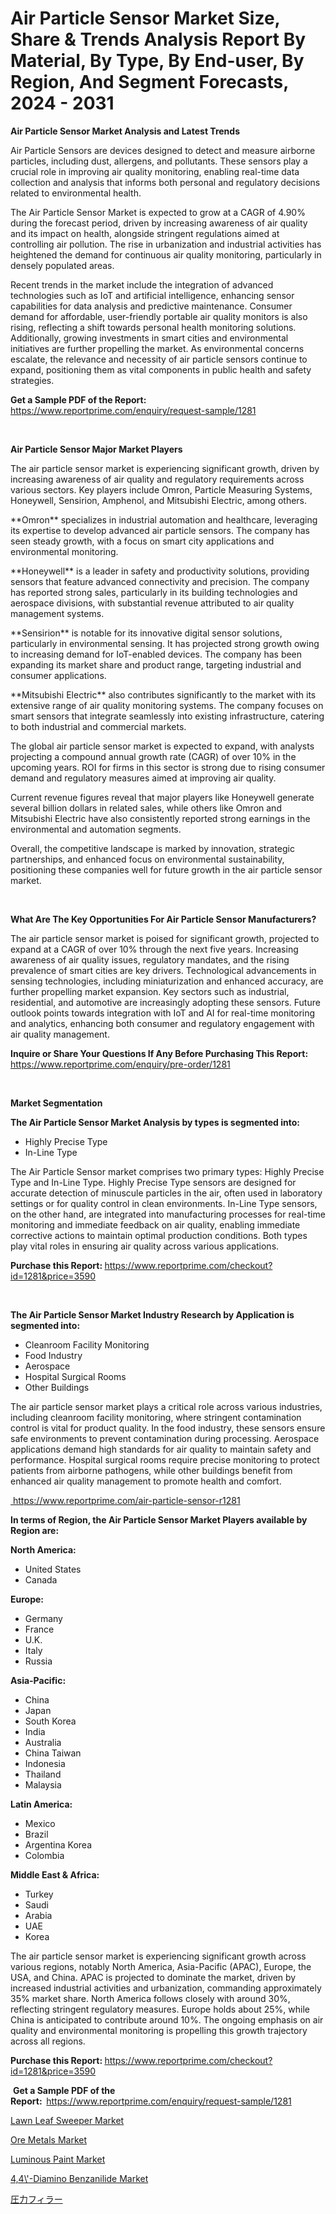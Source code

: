 <p><h1>Air Particle Sensor Market Size, Share & Trends Analysis Report By Material, By Type, By End-user, By Region, And Segment Forecasts, 2024 - 2031</h1></p><p><strong>Air Particle Sensor Market Analysis and Latest Trends</strong></p>
<p><p>Air Particle Sensors are devices designed to detect and measure airborne particles, including dust, allergens, and pollutants. These sensors play a crucial role in improving air quality monitoring, enabling real-time data collection and analysis that informs both personal and regulatory decisions related to environmental health.</p><p>The Air Particle Sensor Market is expected to grow at a CAGR of 4.90% during the forecast period, driven by increasing awareness of air quality and its impact on health, alongside stringent regulations aimed at controlling air pollution. The rise in urbanization and industrial activities has heightened the demand for continuous air quality monitoring, particularly in densely populated areas.</p><p>Recent trends in the market include the integration of advanced technologies such as IoT and artificial intelligence, enhancing sensor capabilities for data analysis and predictive maintenance. Consumer demand for affordable, user-friendly portable air quality monitors is also rising, reflecting a shift towards personal health monitoring solutions. Additionally, growing investments in smart cities and environmental initiatives are further propelling the market. As environmental concerns escalate, the relevance and necessity of air particle sensors continue to expand, positioning them as vital components in public health and safety strategies.</p></p>
<p><strong>Get a Sample PDF of the Report:&nbsp;</strong> <a href="https://www.reportprime.com/enquiry/request-sample/1281">https://www.reportprime.com/enquiry/request-sample/1281</a></p>
<p>&nbsp;</p>
<p><strong>Air Particle Sensor Major Market Players</strong></p>
<p><p>The air particle sensor market is experiencing significant growth, driven by increasing awareness of air quality and regulatory requirements across various sectors. Key players include Omron, Particle Measuring Systems, Honeywell, Sensirion, Amphenol, and Mitsubishi Electric, among others. </p><p>**Omron** specializes in industrial automation and healthcare, leveraging its expertise to develop advanced air particle sensors. The company has seen steady growth, with a focus on smart city applications and environmental monitoring. </p><p>**Honeywell** is a leader in safety and productivity solutions, providing sensors that feature advanced connectivity and precision. The company has reported strong sales, particularly in its building technologies and aerospace divisions, with substantial revenue attributed to air quality management systems.</p><p>**Sensirion** is notable for its innovative digital sensor solutions, particularly in environmental sensing. It has projected strong growth owing to increasing demand for IoT-enabled devices. The company has been expanding its market share and product range, targeting industrial and consumer applications.</p><p>**Mitsubishi Electric** also contributes significantly to the market with its extensive range of air quality monitoring systems. The company focuses on smart sensors that integrate seamlessly into existing infrastructure, catering to both industrial and commercial markets.</p><p>The global air particle sensor market is expected to expand, with analysts projecting a compound annual growth rate (CAGR) of over 10% in the upcoming years. ROI for firms in this sector is strong due to rising consumer demand and regulatory measures aimed at improving air quality.</p><p>Current revenue figures reveal that major players like Honeywell generate several billion dollars in related sales, while others like Omron and Mitsubishi Electric have also consistently reported strong earnings in the environmental and automation segments.</p><p>Overall, the competitive landscape is marked by innovation, strategic partnerships, and enhanced focus on environmental sustainability, positioning these companies well for future growth in the air particle sensor market.</p></p>
<p>&nbsp;</p>
<p><strong>What Are The Key Opportunities For Air Particle Sensor Manufacturers?</strong></p>
<p><p>The air particle sensor market is poised for significant growth, projected to expand at a CAGR of over 10% through the next five years. Increasing awareness of air quality issues, regulatory mandates, and the rising prevalence of smart cities are key drivers. Technological advancements in sensing technologies, including miniaturization and enhanced accuracy, are further propelling market expansion. Key sectors such as industrial, residential, and automotive are increasingly adopting these sensors. Future outlook points towards integration with IoT and AI for real-time monitoring and analytics, enhancing both consumer and regulatory engagement with air quality management.</p></p>
<p><strong>Inquire or Share Your Questions If Any Before Purchasing This Report:</strong> <a href="https://www.reportprime.com/enquiry/pre-order/1281">https://www.reportprime.com/enquiry/pre-order/1281</a></p>
<p>&nbsp;</p>
<p><strong>Market Segmentation</strong></p>
<p><strong>The Air Particle Sensor Market Analysis by types is segmented into:</strong></p>
<p><ul><li>Highly Precise Type</li><li>In-Line Type</li></ul></p>
<p><p>The Air Particle Sensor market comprises two primary types: Highly Precise Type and In-Line Type. Highly Precise Type sensors are designed for accurate detection of minuscule particles in the air, often used in laboratory settings or for quality control in clean environments. In-Line Type sensors, on the other hand, are integrated into manufacturing processes for real-time monitoring and immediate feedback on air quality, enabling immediate corrective actions to maintain optimal production conditions. Both types play vital roles in ensuring air quality across various applications.</p></p>
<p><strong>Purchase this Report:&nbsp;</strong><a href="https://www.reportprime.com/checkout?id=1281&price=3590">https://www.reportprime.com/checkout?id=1281&price=3590</a></p>
<p>&nbsp;</p>
<p><strong>The Air Particle Sensor Market Industry Research by Application is segmented into:</strong></p>
<p><ul><li>Cleanroom Facility Monitoring</li><li>Food Industry</li><li>Aerospace</li><li>Hospital Surgical Rooms</li><li>Other Buildings</li></ul></p>
<p><p>The air particle sensor market plays a critical role across various industries, including cleanroom facility monitoring, where stringent contamination control is vital for product quality. In the food industry, these sensors ensure safe environments to prevent contamination during processing. Aerospace applications demand high standards for air quality to maintain safety and performance. Hospital surgical rooms require precise monitoring to protect patients from airborne pathogens, while other buildings benefit from enhanced air quality management to promote health and comfort.</p></p>
<p><a href="https://www.reportprime.com/air-particle-sensor-r1281">&nbsp;https://www.reportprime.com/air-particle-sensor-r1281</a></p>
<p><strong>In terms of Region, the Air Particle Sensor Market Players available by Region are:</strong></p>
<p>
    <p> <strong> North America: </strong>
        <ul>
            <li>United States</li>
            <li>Canada</li>
        </ul>
        </p> 
    <p> <strong> Europe: </strong>
        <ul>
            <li>Germany</li>
            <li>France</li>
            <li>U.K.</li>
            <li>Italy</li>
            <li>Russia</li>
        </ul>
        </p> 
    <p> <strong> Asia-Pacific: </strong>
        <ul>
            <li>China</li>
            <li>Japan</li>
            <li>South Korea</li>
            <li>India</li>
            <li>Australia</li>
            <li>China Taiwan</li>
            <li>Indonesia</li>
            <li>Thailand</li>
            <li>Malaysia</li>
        </ul>
        </p> 
    <p> <strong> Latin America: </strong>
        <ul>
            <li>Mexico</li>
            <li>Brazil</li>
            <li>Argentina Korea</li>
            <li>Colombia</li>
        </ul>
        </p> 
    <p> <strong> Middle East & Africa: </strong>
        <ul>
            <li>Turkey</li>
            <li>Saudi</li>
            <li>Arabia</li>
            <li>UAE</li>
            <li>Korea</li>
        </ul>
    </p>
    </p>
<p><p>The air particle sensor market is experiencing significant growth across various regions, notably North America, Asia-Pacific (APAC), Europe, the USA, and China. APAC is projected to dominate the market, driven by increased industrial activities and urbanization, commanding approximately 35% market share. North America follows closely with around 30%, reflecting stringent regulatory measures. Europe holds about 25%, while China is anticipated to contribute around 10%. The ongoing emphasis on air quality and environmental monitoring is propelling this growth trajectory across all regions.</p></p>
<p><strong>Purchase this Report: </strong><a href="https://www.reportprime.com/checkout?id=1281&price=3590">https://www.reportprime.com/checkout?id=1281&price=3590</a></p>
<p>&nbsp;<strong>Get a Sample PDF of the Report:&nbsp;&nbsp;</strong><a href="https://www.reportprime.com/enquiry/request-sample/1281">https://www.reportprime.com/enquiry/request-sample/1281</a></p>
<p><strong></strong></p>
<p><p><a href="https://medium.com/@elizbethsmithb20/lawn-leaf-sweeper-market-growth-market-segmentation-and-regional-analysis-global-forecast-2031-216982e5402b">Lawn Leaf Sweeper Market</a></p><p><a href="https://www.linkedin.com/pulse/ore-metals-industry-analysis-report-its-market-size-et8ke?trackingId=h%2Byy21VhSRqqje1UE%2FMbow%3D%3D">Ore Metals Market</a></p><p><a href="https://www.linkedin.com/pulse/global-luminous-paint-market-trends-forecasts-strategic-analysis-8kgce?trackingId=MnDYuMb6SJCKjdxPy6w7Hg%3D%3D">Luminous Paint Market</a></p><p><a href="https://issuu.com/reportprime-2/docs/44-diamino-benzanilide-market-size-_b023b90c208253">4,4\'-Diamino Benzanilide Market</a></p><p><a href="https://medium.com/@dfs4ff/%E3%82%B0%E3%83%AD%E3%83%BC%E3%83%90%E3%83%AB%E5%9C%A7%E5%8A%9B%E3%83%95%E3%82%A3%E3%83%A9%E3%83%BC%E3%83%9E%E3%83%BC%E3%82%B1%E3%83%83%E3%83%88%E3%81%AE%E5%8C%85%E6%8B%AC%E7%9A%84%E5%88%86%E6%9E%90-%E6%88%90%E9%95%B7%E3%83%88%E3%83%AC%E3%83%B3%E3%83%89%E3%81%A8%E5%B8%82%E5%A0%B4%E4%BA%88%E6%B8%AC-2024%E5%B9%B4-2031%E5%B9%B4-dd49546b5f2a">圧力フィラー</a></p></p>
